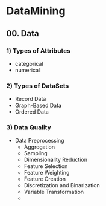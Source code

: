 # DataMining 

## 00. Data 

### 1) Types of Attributes

- categorical
- numerical

### 2) Types of DataSets

- Record Data 
- Graph-Based Data
- Ordered Data

### 3) Data Quality

- Data Preprocessing 
  - Aggregation 
  - Sampling 
  - Dimensionality Reduction 
  - Feature Selection 
  - Feature Weighting 
  - Feature Creation 
  - Discretization and Binarization 
  - Variable Transformation 
  - 